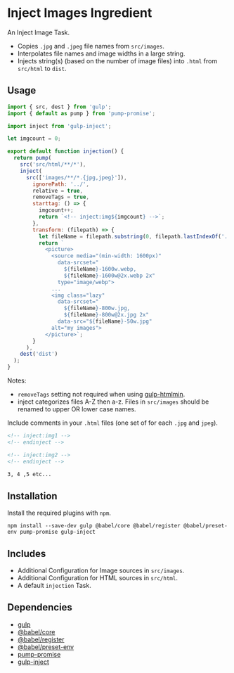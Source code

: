 Inject Images Ingredient
================================================================================

An Inject Image Task.

- Copies `.jpg` and `.jpeg` file names from `src/images`.
- Interpolates file names and image widths in a large string.
- Injects string(s) (based on the number of image files) into `.html` from `src/html` to `dist`.

Usage
--------------------------------------------------------------------------------

```javascript
import { src, dest } from 'gulp';
import { default as pump } from 'pump-promise';

import inject from 'gulp-inject';

let imgcount = 0;

export default function injection() {
  return pump(
    src('src/html/**/*'),
    inject(
      src(['images/**/*.{jpg,jpeg}']),
        ignorePath: '../',
        relative = true,
        removeTags = true,
        starttag: () => {
          imgcount++;
          return `<!-- inject:img${imgcount} -->`;
        },
        transform: (filepath) => {
          let fileName = filepath.substring(0, filepath.lastIndexOf('.'));
          return `
            <picture>
              <source media="(min-width: 1600px)"
                data-srcset="
                  ${fileName}-1600w.webp,
                  ${fileName}-1600w@2x.webp 2x"
                type="image/webp">
              ...
              <img class="lazy"
                data-srcset="
                  ${fileName}-800w.jpg,
                  ${fileName}-800w@2x.jpg 2x" 
                data-src="${fileName}-50w.jpg"
              alt="my images">
            </picture>`;
        }
      ),      
    dest('dist')
  );
}
```
Notes:
- `removeTags` setting not required when using [gulp-htmlmin](https://www.npmjs.com/package/gulp-htmlmin).
- inject categorizes files A-Z then a-z. Files in `src/images` should be renamed to upper OR lower case names. 

Include comments in your `.html` files (one set of for each `.jpg` and `jpeg`).

```html
<!-- inject:img1 -->
<!-- endinject -->

<!-- inject:img2 -->
<!-- endinject -->

3, 4 ,5 etc...
```
Installation
--------------------------------------------------------------------------------

Install the required plugins with `npm`.

`npm install --save-dev gulp @babel/core @babel/register @babel/preset-env pump-promise gulp-inject`

Includes
--------------------------------------------------------------------------------

- Additional Configuration for Image sources in `src/images`.
- Additional Configuration for HTML sources in `src/html`.
- A default `injection` Task.

Dependencies
--------------------------------------------------------------------------------

- [gulp](https://www.npmjs.com/package/gulp)
- [@babel/core](https://www.npmjs.com/package/@babel/core)
- [@babel/register](https://www.npmjs.com/package/@babel/register)
- [@babel/preset-env](https://www.npmjs.com/package/@babel/preset-env)
- [pump-promise](https://www.npmjs.com/package/pump-promise)
- [gulp-inject](https://www.npmjs.com/package/gulp-inject)
